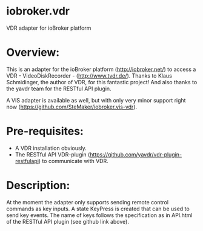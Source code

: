 # iobroker.vdr
VDR adapter for ioBroker platform

Overview:
=========
This is an adapter for the ioBroker platform (http://iobroker.net/) to access a VDR - VideoDiskRecorder - (http://www.tvdr.de/). Thanks to Klaus Schmidinger, the author of VDR, for this fantastic project! And also thanks to the yavdr team for the RESTful API plugin.

A VIS adapter is available as well, but with only very minor support right now (https://github.com/SteMaker/iobroker.vis-vdr).

Pre-requisites:
==============
* A VDR installation obviously.
* The RESTful API VDR-plugin (https://github.com/yavdr/vdr-plugin-restfulapi) to communicate with VDR.

Description:
============
At the moment the adapter only supports sending remote control commands as key inputs. A state KeyPress is created that can be used to send key events. The name of keys follows the specification as in API.html of the RESTful API plugin (see github link above).

